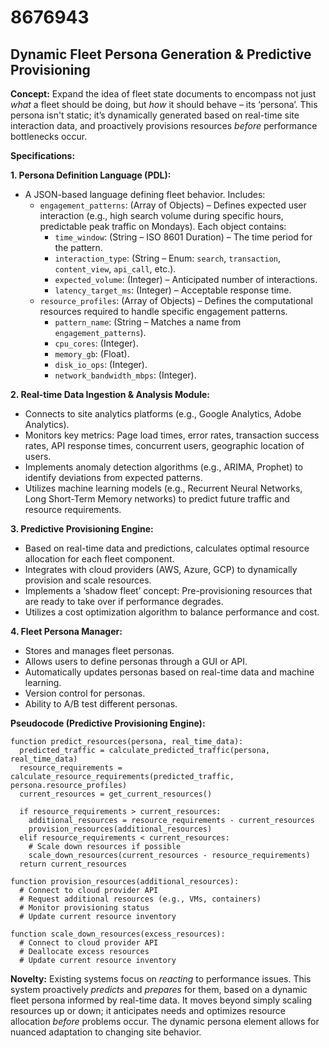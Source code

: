 # 8676943

## Dynamic Fleet Persona Generation & Predictive Provisioning

**Concept:** Expand the idea of fleet state documents to encompass not just *what* a fleet should be doing, but *how* it should behave – its ‘persona’. This persona isn't static; it’s dynamically generated based on real-time site interaction data, and proactively provisions resources *before* performance bottlenecks occur.

**Specifications:**

**1. Persona Definition Language (PDL):**

*   A JSON-based language defining fleet behavior.  Includes:
    *   `engagement_patterns`:  (Array of Objects) – Defines expected user interaction (e.g., high search volume during specific hours, predictable peak traffic on Mondays). Each object contains:
        *   `time_window`: (String – ISO 8601 Duration) – The time period for the pattern.
        *   `interaction_type`: (String – Enum: `search`, `transaction`, `content_view`, `api_call`, etc.).
        *   `expected_volume`: (Integer) – Anticipated number of interactions.
        *   `latency_target_ms`: (Integer) – Acceptable response time.
    *   `resource_profiles`: (Array of Objects) – Defines the computational resources required to handle specific engagement patterns.
        *   `pattern_name`: (String – Matches a name from `engagement_patterns`).
        *   `cpu_cores`: (Integer).
        *   `memory_gb`: (Float).
        *   `disk_io_ops`: (Integer).
        *   `network_bandwidth_mbps`: (Integer).

**2. Real-time Data Ingestion & Analysis Module:**

*   Connects to site analytics platforms (e.g., Google Analytics, Adobe Analytics).
*   Monitors key metrics: Page load times, error rates, transaction success rates, API response times, concurrent users, geographic location of users.
*   Implements anomaly detection algorithms (e.g., ARIMA, Prophet) to identify deviations from expected patterns.
*   Utilizes machine learning models (e.g., Recurrent Neural Networks, Long Short-Term Memory networks) to predict future traffic and resource requirements.

**3. Predictive Provisioning Engine:**

*   Based on real-time data and predictions, calculates optimal resource allocation for each fleet component.
*   Integrates with cloud providers (AWS, Azure, GCP) to dynamically provision and scale resources.
*   Implements a ‘shadow fleet’ concept:  Pre-provisioning resources that are ready to take over if performance degrades.
*   Utilizes a cost optimization algorithm to balance performance and cost.

**4. Fleet Persona Manager:**

*   Stores and manages fleet personas.
*   Allows users to define personas through a GUI or API.
*   Automatically updates personas based on real-time data and machine learning.
*   Version control for personas.
*   Ability to A/B test different personas.

**Pseudocode (Predictive Provisioning Engine):**

```
function predict_resources(persona, real_time_data):
  predicted_traffic = calculate_predicted_traffic(persona, real_time_data)
  resource_requirements = calculate_resource_requirements(predicted_traffic, persona.resource_profiles)
  current_resources = get_current_resources()

  if resource_requirements > current_resources:
    additional_resources = resource_requirements - current_resources
    provision_resources(additional_resources)
  elif resource_requirements < current_resources:
    # Scale down resources if possible
    scale_down_resources(current_resources - resource_requirements)
  return current_resources

function provision_resources(additional_resources):
  # Connect to cloud provider API
  # Request additional resources (e.g., VMs, containers)
  # Monitor provisioning status
  # Update current resource inventory

function scale_down_resources(excess_resources):
  # Connect to cloud provider API
  # Deallocate excess resources
  # Update current resource inventory
```

**Novelty:** Existing systems focus on *reacting* to performance issues. This system proactively *predicts* and *prepares* for them, based on a dynamic fleet persona informed by real-time data. It moves beyond simply scaling resources up or down; it anticipates needs and optimizes resource allocation *before* problems occur.  The dynamic persona element allows for nuanced adaptation to changing site behavior.